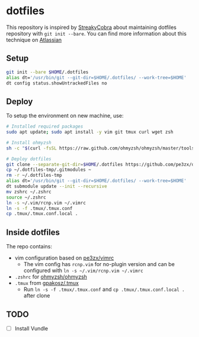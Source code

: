 # dotfiles

This repository is inspired by [StreakyCobra](https://news.ycombinator.com/item?id=11071754) about maintaining dotfiles repository with `git init --bare`. You can find more information about this technique on [Atlassian](https://www.atlassian.com/git/tutorials/dotfiles)

## Setup

```sh
git init --bare $HOME/.dotfiles
alias dt='/usr/bin/git --git-dir=$HOME/.dotfiles/ --work-tree=$HOME'
dt config status.showUntrackedFiles no
```

## Deploy

To setup the environment on new machine, use:

```sh
# Installed required packages
sudo apt update; sudo apt install -y vim git tmux curl wget zsh

# Install ohmyzsh
sh -c "$(curl -fsSL https://raw.github.com/ohmyzsh/ohmyzsh/master/tools/install.sh)"

# Deploy dotfiles
git clone --separate-git-dir=$HOME/.dotfiles https://github.com/pe3zx/dotfiles.git $HOME/.dotfiles-tmp
cp ~/.dotfiles-tmp/.gitmodules ~
rm -r ~/.dotfiles-tmp
alias dt='/usr/bin/git --git-dir=$HOME/.dotfiles/ --work-tree=$HOME'
dt submodule update --init --recursive
mv zshrc ~/.zshrc
source ~/.zshrc
ln -s ~/.vim/rcnp.vim ~/.vimrc
ln -s -f .tmux/.tmux.conf
cp .tmux/.tmux.conf.local .
```

## Inside dotfiles

The repo contains:

- vim configuration based on [pe3zx/vimrc](https://github.com/pe3zx/vimrc)
    - The vim config has `rcnp.vim` for no-plugin version and can be configured with `ln -s ~/.vim/rcnp.vim ~/.vimrc`
- `.zshrc` for [ohmyzsh/ohmyzsh](https://github.com/ohmyzsh/ohmyzsh)
- `.tmux` from [gpakosz/.tmux](https://github.com/gpakosz/.tmux)
    - Run `ln -s -f .tmux/.tmux.conf` and `cp .tmux/.tmux.conf.local .` after clone
    
## TODO

- [ ] Install Vundle
